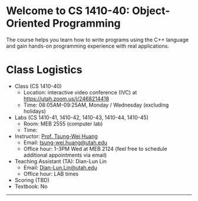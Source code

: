 # Welcome to CS 1410-40: Object-Oriented Programming

The course helps you learn how to write programs using the C++ language and gain hands-on programming experience with real applications.

# Class Logistics

+ Class (CS 1410-40)
  + Location: interactive video conference (IVC) at https://utah.zoom.us/j/2468214418
  + Time: 08:05AM-09:25AM, Monday / Wednesday (excluding holidays)
+ Labs (CS 1410-41, 1410-42, 1410-43, 1410-44, 1410-45)
  + Room: MEB 2555 (computer lab)
  + Time: 
+ Instructor: [Prof. Tsung-Wei Huang][Tsung-Wei Huang]
  + Email: tsung-wei.huang@utah.edu
  + Office hour: 1-3PM Wed at MEB 2124 (feel free to schedule additional appointments via email)
+ Teaching Assistant (TA): Dian-Lun Lin
  + Email: Dian-Lun.Lin@utah.edu
  + Office hour: LAB times
+ Scoring (TBD)
+ Textbook: No

---

[Tsung-Wei Huang]:    https://tsung-wei-huang.github.io/
